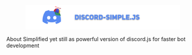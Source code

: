 <p align="center">
  <img width="80%" height="80%"  src="https://raw.githubusercontent.com/terthesz/discord-simple.js/f8d31717e42719b2746a14cbc45d361bfb703828/.github/images/package-logo-with-text.png" />

  <p>About
Simplified yet still as powerful version of discord.js for faster bot development</p>
</p>
